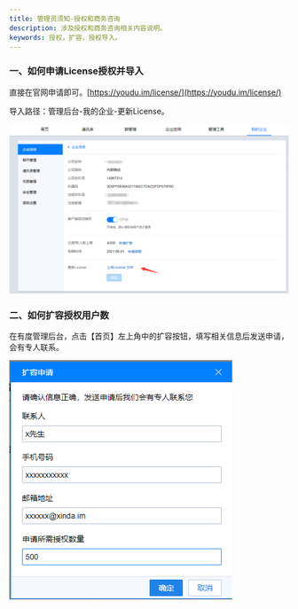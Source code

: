 ```yaml
---
title: 管理员须知-授权和商务咨询
description: 涉及授权和商务咨询相关内容说明。
keywords: 授权，扩容，授权导入。
---
```


### 一、如何申请License授权并导入

  直接在官网申请即可。[https://youdu.im/license/](https://youdu.im/license/)

  导入路径：管理后台-我的企业-更新License。

![image-20201210150910946](res/h01_00002/image-20201210150910946.png)

### 二、如何扩容授权用户数

  在有度管理后台，点击【首页】左上角中的扩容按钮，填写相关信息后发送申请，会有专人联系。

![1584513884262](res/h01_00002/1584513884262.png)